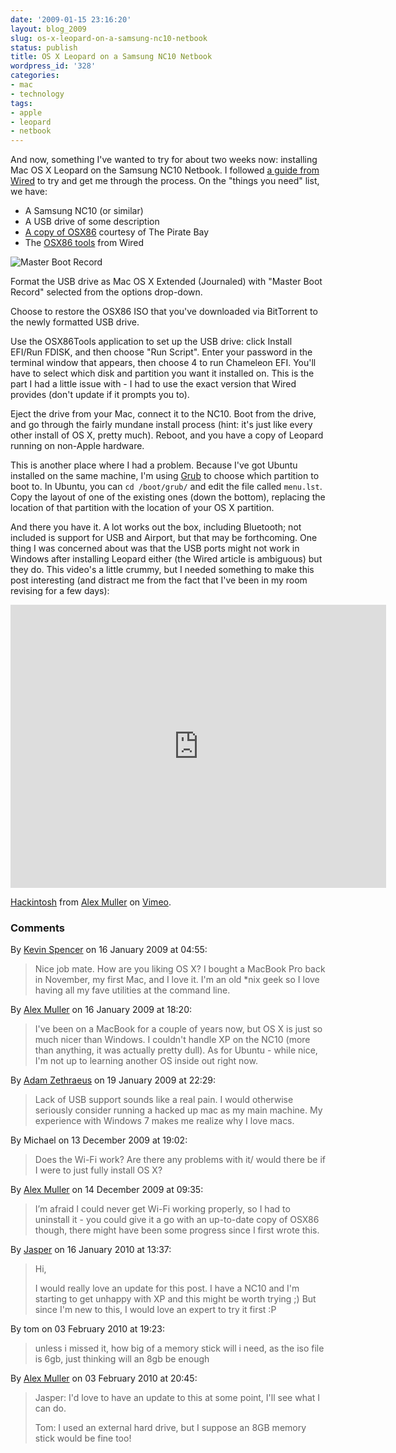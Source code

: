 ```yaml
---
date: '2009-01-15 23:16:20'
layout: blog_2009
slug: os-x-leopard-on-a-samsung-nc10-netbook
status: publish
title: OS X Leopard on a Samsung NC10 Netbook
wordpress_id: '328'
categories:
- mac
- technology
tags:
- apple
- leopard
- netbook
---
```


And now, something I've wanted to try for about two weeks now: installing Mac
OS X Leopard on the Samsung NC10 Netbook. I followed [a guide from
Wired](http://blog.wired.com/gadgets/2008/12/samsung-hc-10-h.html) to try and
get me through the process. On the "things you need" list, we have:

* A Samsung NC10 (or similar)
* A USB drive of some description
* [A copy of OSX86](http://thepiratebay.org/torrent/4307757/MSIWindosx86.iso)
  courtesy of The Pirate Bay
* The [OSX86 tools](http://blog.wired.com/gadgets/files/OSX86Tools_1.0.149.zip) from Wired

![Master Boot Record](http://alexmuller.s3.amazonaws.com/static/blog/2009-01-15-mbr.png)

Format the USB drive as Mac OS X Extended (Journaled) with "Master Boot
Record" selected from the options drop-down.

Choose to restore the OSX86 ISO that you've downloaded via BitTorrent to the
newly formatted USB drive.

Use the OSX86Tools application to set up the USB drive: click Install EFI/Run
FDISK, and then choose "Run Script". Enter your password in the terminal
window that appears, then choose 4 to run Chameleon EFI. You'll have to select
which disk and partition you want it installed on. This is the part I had a
little issue with - I had to use the exact version that Wired provides (don't
update if it prompts you to).

Eject the drive from your Mac, connect it to the NC10. Boot from the drive,
and go through the fairly mundane install process (hint: it's just like every
other install of OS X, pretty much). Reboot, and you have a copy of Leopard
running on non-Apple hardware.

This is another place where I had a problem. Because I've got Ubuntu installed
on the same machine, I'm using [Grub](http://en.wikipedia.org/wiki/GNU_GRUB)
to choose which partition to boot to. In Ubuntu, you can `cd /boot/grub/` and
edit the file called `menu.lst`. Copy the layout of one of the existing ones
(down the bottom), replacing the location of that partition with the location
of your OS X partition.

And there you have it. A lot works out the box, including Bluetooth; not
included is support for USB and Airport, but that may be forthcoming. One
thing I was concerned about was that the USB ports might not work in Windows
after installing Leopard either (the Wired article is ambiguous) but they do.
This video's a little crummy, but I needed something to make this post
interesting (and distract me from the fact that I've been in my room revising
for a few days):

<iframe src="http://player.vimeo.com/video/2842151?color=d0dae9" width="601" height="453" frameborder="0" webkitAllowFullScreen mozallowfullscreen allowFullScreen></iframe>

[Hackintosh](http://vimeo.com/2842151) from [Alex Muller](http://vimeo.com/alexmuller) on [Vimeo](http://vimeo.com).

### Comments ###

By [Kevin Spencer](http://kevinspencer.org) on 16 January 2009 at 04:55:

> Nice job mate.  How are you liking OS X?  I bought a MacBook Pro back in
> November, my first Mac, and I love it.  I'm an old *nix geek so I love having
> all my fave utilities at the command line.

By [Alex Muller](http://alex.mullr.net/blog/) on 16 January 2009 at 18:20:

> I've been on a MacBook for a couple of years now, but OS X is just so much nicer
> than Windows. I couldn't handle XP on the NC10 (more than anything, it was
> actually pretty dull). As for Ubuntu - while nice, I'm not up to learning
> another OS inside out right now.

By [Adam Zethraeus](http://zethrae.us) on 19 January 2009 at 22:29:

> Lack of USB support sounds like a real pain. I would otherwise seriously
> consider running a hacked up mac as my main machine. My experience with Windows
> 7 makes me realize why I love macs.

By Michael on 13 December 2009 at 19:02:

> Does the Wi-Fi work? Are there any problems with it/ would there be if I were to
> just fully install OS X?

By [Alex Muller](http://alex.mullr.net/blog/) on 14 December 2009 at 09:35:

> I’m afraid I could never get Wi-Fi working properly, so I had to uninstall it -
> you could give it a go with an up-to-date copy of OSX86 though, there might have
> been some progress since I first wrote this.

By [Jasper](http://blog.icreatemagazine.nl) on 16 January 2010 at 13:37:

> Hi,
> 
> I would really love an update for this post. I have a NC10 and I'm starting to
> get unhappy with XP and this might be worth trying ;) But since I'm new to this,
> I would love an expert to try it first :P

By tom on 03 February 2010 at 19:23:

> unless i missed it, how big of a memory stick will i need, as the iso file is
> 6gb, just thinking will an 8gb be enough

By [Alex Muller](http://alex.mullr.net/blog/) on 03 February 2010 at 20:45:

> Jasper: I'd love to have an update to this at some point, I'll see what I can
> do.
> 
> Tom: I used an external hard drive, but I suppose an 8GB memory stick would be
> fine too!
